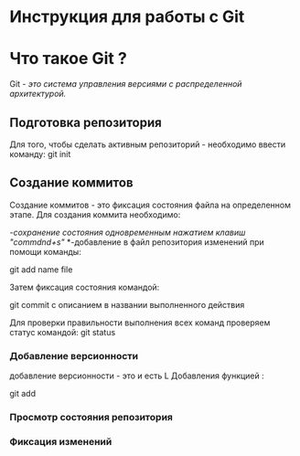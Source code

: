 # **Инструкция для работы с Git** 

# Что такое Git ?
Git - *это система управления версиями с распределенной архитектурой.*

## Подготовка репозитория
Для того, чтобы сделать активным репозиторий - необходимо ввести команду:
git init
## Создание коммитов
Создание коммитов - это фиксация состояния файла на определенном этапе. Для создания коммита необходимо:
    
    
    
*-сохранение состояния одновременным нажатием клавиш "commdnd+s"*
*-добавление в файл репозитория изменений при помощи команды:

git add  name file

Затем фиксация состояния командой:

git commit с описанием в названии выполненного действия

Для проверки правильности выполнения всех команд проверяем статус командой: 
git status
### Добавление версионности
добавление версионности - это и есть L
Добавления функцией 
:

git add

### Просмотр состояния репозитория


### Фиксация изменений